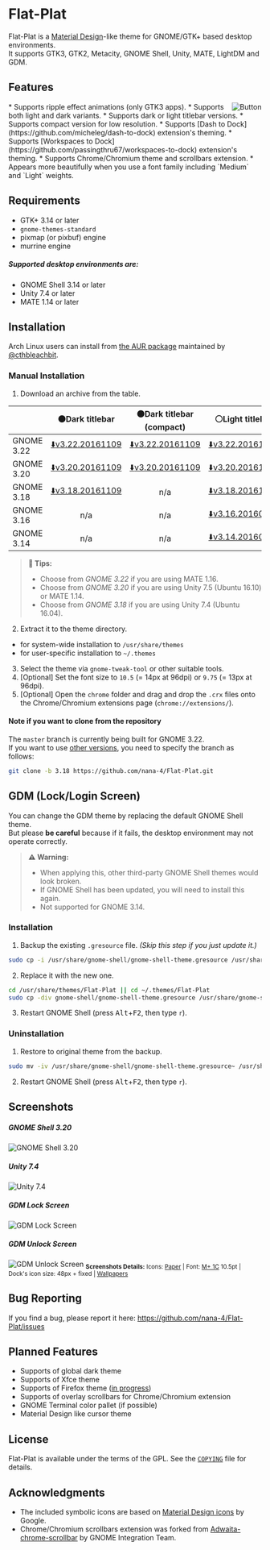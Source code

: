 Flat-Plat
=========
Flat-Plat is a [Material Design](https://material.io/)-like theme for GNOME/GTK+ based desktop environments.  
It supports GTK3, GTK2, Metacity, GNOME Shell, Unity, MATE, LightDM and GDM.

Features
--------
<img src="../images/Button.gif" alt="Button" align="right"/>
* Supports ripple effect animations (only GTK3 apps).
* Supports both light and dark variants.
* Supports dark or light titlebar versions.
* Supports compact version for low resolution.
* Supports [Dash to Dock](https://github.com/micheleg/dash-to-dock) extension's theming.
* Supports [Workspaces to Dock](https://github.com/passingthru67/workspaces-to-dock) extension's theming.
* Supports Chrome/Chromium theme and scrollbars extension.
* Appears more beautifully when you use a font family including `Medium` and `Light` weights.

Requirements
------------
* GTK+ 3.14 or later
* `gnome-themes-standard`
* pixmap (or pixbuf) engine
* murrine engine

##### Supported desktop environments are:
* GNOME Shell 3.14 or later
* Unity 7.4 or later
* MATE 1.14 or later

Installation
------------
Arch Linux users can install from [the AUR package](https://aur.archlinux.org/packages/flatplat-theme/) maintained by [@cthbleachbit](https://github.com/cthbleachbit).

### Manual Installation
1. Download an archive from the table.

  |   | :black_circle:Dark titlebar | :black_circle:Dark titlebar (compact) | :white_circle:Light titlebar | :white_circle:Light titlebar (compact) |
  |:--|:-:|:-:|:-:|:-:|
  | GNOME 3.22 | [:arrow_down:v3.22.20161109](../../releases/download/v3.22.20161109/Flat-Plat-3.22.20161109.tar.gz) | [:arrow_down:v3.22.20161109](../../releases/download/v3.22.20161109/Flat-Plat-laptop-3.22.20161109.tar.gz) | [:arrow_down:v3.22.20161109](../../releases/download/v3.22.20161109/Flat-Plat-light-3.22.20161109.tar.gz) | [:arrow_down:v3.22.20161109](../../releases/download/v3.22.20161109/Flat-Plat-light-laptop-3.22.20161109.tar.gz) |
  | GNOME 3.20 | [:arrow_down:v3.20.20161109](../../releases/download/v3.20.20161109/Flat-Plat-3.20.20161109.tar.gz) | [:arrow_down:v3.20.20161109](../../releases/download/v3.20.20161109/Flat-Plat-laptop-3.20.20161109.tar.gz) | [:arrow_down:v3.20.20161109](../../releases/download/v3.20.20161109/Flat-Plat-light-3.20.20161109.tar.gz) | [:arrow_down:v3.20.20161109](../../releases/download/v3.20.20161109/Flat-Plat-light-laptop-3.20.20161109.tar.gz) |
  | GNOME 3.18 | [:arrow_down:v3.18.20161109](../../releases/download/v3.18.20161109/Flat-Plat-3.18.20161109.tar.gz) | n/a | [:arrow_down:v3.18.20161109](../../releases/download/v3.18.20161109/Flat-Plat-light-3.18.20161109.tar.gz) | n/a |
  | GNOME 3.16 | n/a | n/a | [:arrow_down:v3.16.20160821](../../releases/download/v3.16.20160821/Flat-Plat-3.16.20160821.tar.gz) | n/a |
  | GNOME 3.14 | n/a | n/a | [:arrow_down:v3.14.20160921](../../releases/download/v3.14.20160921/Flat-Plat-3.14.20160921.tar.gz) | n/a |
  > **:beginner: Tips:**
  > * Choose from _GNOME 3.22_ if you are using MATE 1.16.
  > * Choose from _GNOME 3.20_ if you are using Unity 7.5 (Ubuntu 16.10) or MATE 1.14.
  > * Choose from _GNOME 3.18_ if you are using Unity 7.4 (Ubuntu 16.04).
2. Extract it to the theme directory.
  * for system-wide installation to `/usr/share/themes`
  * for user-specific installation to `~/.themes`
3. Select the theme via `gnome-tweak-tool` or other suitable tools.
4. [Optional] Set the font size to `10.5` (= 14px at 96dpi) or `9.75` (= 13px at 96dpi).
5. [Optional] Open the `chrome` folder and drag and drop the `.crx` files onto the Chrome/Chromium extensions page (`chrome://extensions/`).

#### Note if you want to clone from the repository
The `master` branch is currently being built for GNOME 3.22.  
If you want to use [other versions](../../branches/all), you need to specify the branch as follows:

```sh
git clone -b 3.18 https://github.com/nana-4/Flat-Plat.git
```

GDM (Lock/Login Screen)
-----------------------
You can change the GDM theme by replacing the default GNOME Shell theme.  
But please **be careful** because if it fails, the desktop environment may not operate correctly.
> **:warning: Warning:**
> * When applying this, other third-party GNOME Shell themes would look broken.
> * If GNOME Shell has been updated, you will need to install this again.
> * Not supported for GNOME 3.14.

### Installation
1. Backup the existing `.gresource` file. _(Skip this step if you just update it.)_

  ```sh
  sudo cp -i /usr/share/gnome-shell/gnome-shell-theme.gresource /usr/share/gnome-shell/gnome-shell-theme.gresource~
  ```

2. Replace it with the new one.

  ```sh
  cd /usr/share/themes/Flat-Plat || cd ~/.themes/Flat-Plat
  sudo cp -div gnome-shell/gnome-shell-theme.gresource /usr/share/gnome-shell
  ```

3. Restart GNOME Shell (press <kbd>Alt</kbd>+<kbd>F2</kbd>, then type `r`).

### Uninstallation
1. Restore to original theme from the backup.

  ```sh
  sudo mv -iv /usr/share/gnome-shell/gnome-shell-theme.gresource~ /usr/share/gnome-shell/gnome-shell-theme.gresource
  ```

2. Restart GNOME Shell (press <kbd>Alt</kbd>+<kbd>F2</kbd>, then type `r`).

Screenshots
-----------
##### GNOME Shell 3.20
![GNOME Shell 3.20](../images/Screenshot1.png?raw=true)
##### Unity 7.4
![Unity 7.4](../images/Screenshot2.png?raw=true)
##### GDM Lock Screen
![GDM Lock Screen](../images/Screenshot3.png?raw=true)
##### GDM Unlock Screen
![GDM Unlock Screen](../images/Screenshot4.png?raw=true)
<sub>**Screenshots Details:** Icons: [Paper](https://github.com/snwh/paper-icon-theme) | Font: [M+ 1C](https://mplus-fonts.osdn.jp/) 10.5pt | Dock's icon size: 48px + fixed | [Wallpapers](http://imgur.com/a/v2Ovx)</sub>

Bug Reporting
-------------
If you find a bug, please report it here: https://github.com/nana-4/Flat-Plat/issues

Planned Features
----------------
* Supports of global dark theme
* Supports of Xfce theme
* Supports of Firefox theme ([in progress](https://github.com/nana-4/Flat-Plat/issues/78))
* Supports of overlay scrollbars for Chrome/Chromium extension
* GNOME Terminal color pallet (if possible)
* Material Design like cursor theme

License
-------
Flat-Plat is available under the terms of the GPL. See the [`COPYING`](COPYING) file for details.

Acknowledgments
---------------
* The included symbolic icons are based on [Material Design icons](https://github.com/google/material-design-icons) by Google.
* Chrome/Chromium scrollbars extension was forked from [Adwaita-chrome-scrollbar](https://github.com/gnome-integration-team/chrome-gnome-scrollbar) by GNOME Integration Team.
